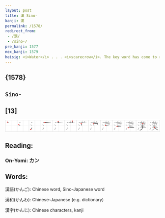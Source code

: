 ```yaml
---
layout: post
title: 漢 Sino-
kanji: 漢
permalink: /1578/
redirect_from:
 - /漢/
 - /sino-/
pre_kanji: 1577
nex_kanji: 1579
heisig: <i>Water</i> . . . <i>scarecrow</i>. The key word has come to refer to things Chinese in general, including the kanji themselves (for which this character is used).
---
```


## {1578}

## `Sino-`

## [13]

<div class="stroke"><img src="../images/E6BCA2.png" /></div>

## Reading:

### On-Yomi: カン

## Words:

漢語(かんご): Chinese word, Sino-Japanese word

漢和(かんわ): Chinese-Japanese (e.g. dictionary)

漢字(かんじ): Chinese characters, kanji
